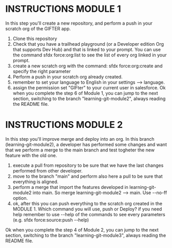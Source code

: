 # INSTRUCTIONS MODULE 1 
In this step you'll create a new repository, and perform a push in your scratch org of the GIFTER app.

1) Clone this repository
2) Check that you have a trailhead playground (or a Developer edition Org that supports Dev Hub) and that is linked to your prompt. You can use the command sfdx force:org:list to see the list of every org linked in your prompt.
3) create a new scratch org with the command: sfdx force:org:create and specify the right parameter
4) Perform a push in your scratch org already created.
5) remember to set your language to English in your settings --> language.
6) assign the permission set "GIFter" to your current user in salesforce.
Ok when you complete the step 6 of Module 1, you can jump to the next section, switching to the branch "learning-git-module2", always reading the README file.

# INSTRUCTIONS MODULE 2 
In this step you'll improve merge and deploy into an org. In this branch (learning-git-module2), a developer has performed some changes and want that we perform a merge to the main branch and test togheter the new feature with the old one.

1) execute a pull from repository to be sure that we have the last changes performed from other developer.
2) move to the branch "main" and perform also here a pull to be sure that everything is aligned.
3) perform a merge that import the features developed in learning-git-module2 into main. So merge learning-git-module2 --> main. Use --no-ff option.
4) ok, after this you can push everything to the scratch org created in the MODULE 1. Which command you will use, push or Deploy? if you need help remember to use --help of the commands to see every parameters (e.g. sfdx force:source:push --help)

Ok when you complete the step 4 of Module 2, you can jump to the next section, switching to the branch "learning-git-module3", always reading the README file.
